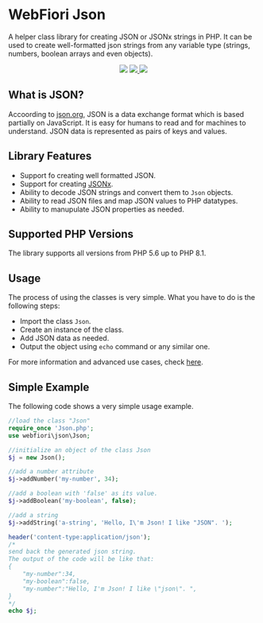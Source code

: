 # WebFiori Json

A helper class library for creating JSON or JSONx strings in PHP. It can be used to create well-formatted json strings from any variable type (strings, numbers, boolean arrays and even objects).

<p align="center">
  <img src="https://github.com/WebFiori/json/workflows/Build%20PHP%207,8/badge.svg?branch=master">
  <a href="https://codecov.io/gh/WebFiori/json">
    <img src="https://codecov.io/gh/WebFiori/json/branch/master/graph/badge.svg" />
  </a>
  <a href="https://packagist.org/packages/webfiori/jsonx">
    <img src="https://img.shields.io/packagist/dt/webfiori/jsonx?color=light-green">
  </a>
</p>

## What is JSON?

Accoording to [json.org](https://www.json.org/json-en.html), JSON is a data exchange format which is based partially on JavaScript. It is easy for humans to read and for machines to understand. JSON data is represented as pairs of keys and values.

## Library Features
* Support fo creating well formatted JSON.
* Support for creating [JSONx](https://www.ibm.com/docs/en/datapower-gateways/10.0.1?topic=20-jsonx).
* Ability to decode JSON strings and convert them to `Json` objects.
* Ability to read JSON files and map JSON values to PHP datatypes.
* Ability to manupulate JSON properties as needed.

## Supported PHP Versions
The library supports all versions from PHP 5.6 up to PHP 8.1.

## Usage
The process of using the classes is very simple. What you have to do is the following steps:

  * Import the class `Json`.
  * Create an instance of the class.
  * Add JSON data as needed.
  * Output the object using `echo` command or any similar one.

For more information and advanced use cases, check [here](https://webfiori.com/learn/webfiori-json).

## Simple Example
The following code shows a very simple usage example.

```php
//load the class "Json"
require_once 'Json.php';
use webfiori\json\Json;

//initialize an object of the class Json
$j = new Json();

//add a number attribute
$j->addNumber('my-number', 34);

//add a boolean with 'false' as its value. 
$j->addBoolean('my-boolean', false);

//add a string
$j->addString('a-string', 'Hello, I\'m Json! I like "JSON". ');

header('content-type:application/json');
/*
send back the generated json string.
The output of the code will be like that:
{
    "my-number":34,
    "my-boolean":false,
    "my-number":"Hello, I'm Json! I like \"json\". ",
}
*/
echo $j;
```


